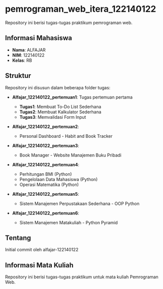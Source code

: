 # pemrograman_web_itera_122140122

Repository ini berisi tugas-tugas praktikum pemrograman web.

## Informasi Mahasiswa

- **Nama**: ALFAJAR
- **NIM**: 122140122
- **Kelas**: RB

## Struktur

Repository ini disusun dalam beberapa folder tugas:

- **Alfajar_122140122_pertemuan1**: Tugas pertemuan pertama
  - **Tugas1**: Membuat To-Do List Sederhana
  - **Tugas2**: Membuat Kalkulator Sederhana
  - **Tugas3**: Memvalidasi Form Input

- **Alfajar_122140122_pertemuan2**:
  - Personal Dashboard - Habit and Book Tracker

- **Alfajar_122140122_pertemuan3**:
  - Book Manager - Website Manajemen Buku Pribadi
 
- **Alfajar_122140122_pertemuan4**:
  - Perhitungan BMI (Python)
  - Pengelolaan Data Mahasiswa (Python)
  - Operasi Matematika (Python)
 
- **Alfajar_122140122_pertemuan5**:
  - Sistem Manajemen Perpustakaan Sederhana - OOP Python
 
- **Alfajar_122140122_pertemuan6**:
  - Sistem Manajemen Matakuliah - Python Pyramid

## Tentang

Initial commit oleh alfajar-122140122

## Informasi Mata Kuliah

Repository ini berisi tugas-tugas praktikum untuk mata kuliah Pemrograman Web.
